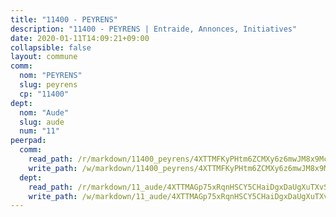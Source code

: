 ```yaml
---
title: "11400 - PEYRENS"
description: "11400 - PEYRENS | Entraide, Annonces, Initiatives"
date: 2020-01-11T14:09:21+09:00
collapsible: false
layout: commune
comm:
  nom: "PEYRENS"
  slug: peyrens
  cp: "11400"
dept:
  nom: "Aude"
  slug: aude
  num: "11"
peerpad:
  comm:
    read_path: /r/markdown/11400_peyrens/4XTTMFKyPHtm6ZCMXy6z6mwJM8x9McTiAhQnUAw95PoNFn1AL
    write_path: /w/markdown/11400_peyrens/4XTTMFKyPHtm6ZCMXy6z6mwJM8x9McTiAhQnUAw95PoNFn1AL-K3TgUbmvh6aXPzomnFhA7modExqAtYSpZ4Xa6V8tiADp4Mf4stU4hwkR1EkinFdWQ4y133v1nFQSbVDesqWDKrBKxSUK89BQLrHbUhpKgU82BAQbL5udwNThrq5U7G2sZt6C1uN4
  dept:
    read_path: /r/markdown/11_aude/4XTTMAGp75xRqnHSCY5CHaiDgxDaUgXuTXvSZDHnY1JdjJiUk
    write_path: /w/markdown/11_aude/4XTTMAGp75xRqnHSCY5CHaiDgxDaUgXuTXvSZDHnY1JdjJiUk-K3TgUenjCPDfs1W21bst2JvrPDW324QBfMvPid11puzXxXGQEeNw9p4QtfnUhSn4LYSwR6UDBQmdr3wFq2CDRGqNz2QynSm58zgCpz2PKP6Y24UTpxW22MudfeZ339ZPKnHm6XTr
---
```


